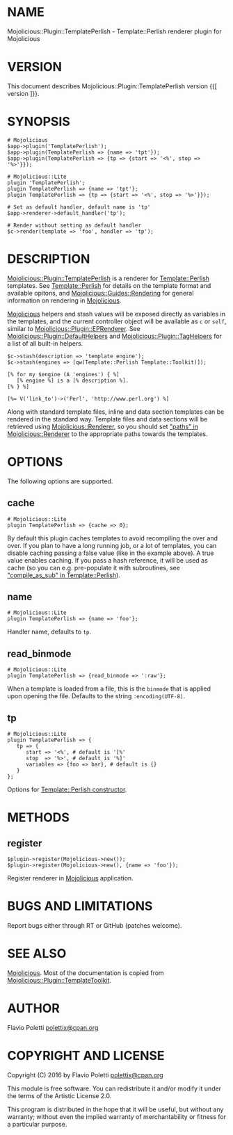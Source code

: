 # NAME

Mojolicious::Plugin::TemplatePerlish - Template::Perlish renderer plugin for
Mojolicious

# VERSION

This document describes Mojolicious::Plugin::TemplatePerlish version {{\[ version \]}}.

# SYNOPSIS

    # Mojolicious
    $app->plugin('TemplatePerlish');
    $app->plugin(TemplatePerlish => {name => 'tpt'});
    $app->plugin(TemplatePerlish => {tp => {start => '<%', stop => '%>'}});

    # Mojolicious::Lite
    plugin 'TemplatePerlish';
    plugin TemplatePerlish => {name => 'tpt'};
    plugin TemplatePerlish => {tp => {start => '<%', stop => '%>'}});

    # Set as default handler, default name is 'tp'
    $app->renderer->default_handler('tp');

    # Render without setting as default handler
    $c->render(template => 'foo', handler => 'tp');

# DESCRIPTION

[Mojolicious::Plugin::TemplatePerlish](https://metacpan.org/pod/Mojolicious::Plugin::TemplatePerlish) is a renderer for [Template::Perlish](https://metacpan.org/pod/Template::Perlish)
templates. See [Template::Perlish](https://metacpan.org/pod/Template::Perlish) for details on the template format and
available opitons, and [Mojolicious::Guides::Rendering](https://metacpan.org/pod/Mojolicious::Guides::Rendering) for general
information on rendering in [Mojolicious](https://metacpan.org/pod/Mojolicious).

[Mojolicious](https://metacpan.org/pod/Mojolicious) helpers and stash values will be exposed directly as variables
in the templates, and the current controller object will be available as `c`
or `self`, similar to [Mojolicious::Plugin::EPRenderer](https://metacpan.org/pod/Mojolicious::Plugin::EPRenderer). See
[Mojolicious::Plugin::DefaultHelpers](https://metacpan.org/pod/Mojolicious::Plugin::DefaultHelpers) and [Mojolicious::Plugin::TagHelpers](https://metacpan.org/pod/Mojolicious::Plugin::TagHelpers)
for a list of all built-in helpers.

    $c->stash(description => 'template engine');
    $c->stash(engines => [qw(Template::Perlish Template::Toolkit)]);

    [% for my $engine (A 'engines') { %]
       [% engine %] is a [% description %].
    [% } %]

    [%= V('link_to')->('Perl', 'http://www.perl.org') %]

Along with standard template files, inline and data section templates can be
rendered in the standard way. Template files and data sections will be
retrieved using [Mojolicious::Renderer](https://metacpan.org/pod/Mojolicious::Renderer), so you should set
["paths" in Mojolicious::Renderer](https://metacpan.org/pod/Mojolicious::Renderer#paths) to the appropriate paths towards the templates.

# OPTIONS

The following options are supported.

## **cache**

    # Mojolicious::Lite
    plugin TemplatePerlish => {cache => 0};

By default this plugin caches templates to avoid recompiling the over and over.
If you plan to have a long running job, or a lot of templates, you can disable
caching passing a false value (like in the example above). A true value enables
caching. If you pass a hash reference, it will be used as cache (so you can
e.g. pre-populate it with subroutines, see
["compile\_as\_sub" in Template::Perlish](https://metacpan.org/pod/Template::Perlish#compile_as_sub)).

## **name**

    # Mojolicious::Lite
    plugin TemplatePerlish => {name => 'foo'};

Handler name, defaults to `tp`.

## **read\_binmode**

    # Mojolicious::Lite
    plugin TemplatePerlish => {read_binmode => ':raw'};

When a template is loaded from a file, this is the `binmode` that is applied
upon opening the file. Defaults to the string `:encoding(UTF-8)`.

## **tp**

    # Mojolicious::Lite
    plugin TemplatePerlish => {
       tp => {
          start => '<%', # default is '[%'
          stop  => '%>', # default is '%]'
          variables => {foo => bar}, # default is {}
       }
    };

Options for [Template::Perlish constructor](https://metacpan.org/pod/Template::Perlish#new).

# METHODS

## **register**

    $plugin->register(Mojolicious->new());
    $plugin->register(Mojolicious->new(), {name => 'foo'});

Register renderer in [Mojolicious](https://metacpan.org/pod/Mojolicious) application.

# BUGS AND LIMITATIONS

Report bugs either through RT or GitHub (patches welcome).

# SEE ALSO

[Mojolicious](https://metacpan.org/pod/Mojolicious). Most of the documentation is copied from
[Mojolicious::Plugin::TemplateToolkit](https://metacpan.org/pod/Mojolicious::Plugin::TemplateToolkit).

# AUTHOR

Flavio Poletti <polettix@cpan.org>

# COPYRIGHT AND LICENSE

Copyright (C) 2016 by Flavio Poletti <polettix@cpan.org>

This module is free software. You can redistribute it and/or modify it
under the terms of the Artistic License 2.0.

This program is distributed in the hope that it will be useful, but
without any warranty; without even the implied warranty of
merchantability or fitness for a particular purpose.
